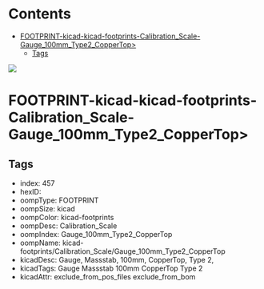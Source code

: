 



Contents
========

* [FOOTPRINT-kicad-kicad-footprints-Calibration_Scale-Gauge_100mm_Type2_CopperTop>](#footprint-kicad-kicad-footprints-calibration_scale-gauge_100mm_type2_coppertop)
	* [Tags](#tags)
  
![][im]
# FOOTPRINT-kicad-kicad-footprints-Calibration_Scale-Gauge_100mm_Type2_CopperTop>

## Tags

- index: 457
- hexID: 
- oompType: FOOTPRINT
- oompSize: kicad
- oompColor: kicad-footprints
- oompDesc: Calibration_Scale
- oompIndex: Gauge_100mm_Type2_CopperTop
- oompName: kicad-footprints/Calibration_Scale/Gauge_100mm_Type2_CopperTop
- kicadDesc: Gauge, Massstab, 100mm, CopperTop, Type 2,
- kicadTags: Gauge Massstab 100mm  CopperTop Type 2
- kicadAttr: exclude_from_pos_files exclude_from_bom



[im]: image.png
